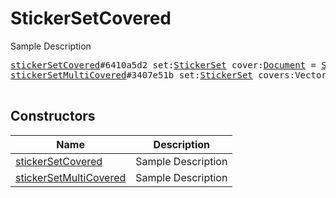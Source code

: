 # StickerSetCovered

Sample Description

<pre>
<a href="../constructor/stickerSetCovered">stickerSetCovered</a>#6410a5d2 set:<a href="../type/StickerSet.md">StickerSet</a> cover:<a href="../type/Document.md">Document</a> = <a href="../type/StickerSetCovered.md">StickerSetCovered</a>;
<a href="../constructor/stickerSetMultiCovered">stickerSetMultiCovered</a>#3407e51b set:<a href="../type/StickerSet.md">StickerSet</a> covers:Vector&lt;<a href="../type/Document.md">Document</a>&gt; = <a href="../type/StickerSetCovered.md">StickerSetCovered</a>;

</pre>

## Constructors

| Name | Description |
|------|-------------|
| [stickerSetCovered](../constructor/stickerSetCovered.md) | Sample Description |
| [stickerSetMultiCovered](../constructor/stickerSetMultiCovered.md) | Sample Description |

